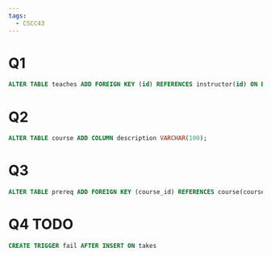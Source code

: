 ```yaml
---
tags:
  - CSCC43
---
```

# Q1
```sql
ALTER TABLE teaches ADD FOREIGN KEY (id) REFERENCES instructor(id) ON DELETE CASCADE;
```
# Q2
```sql
ALTER TABLE course ADD COLUMN description VARCHAR(100);
```
# Q3
```sql
ALTER TABLE prereq ADD FOREIGN KEY (course_id) REFERENCES course(course_id) ON DELETE CASCADE 
```
# Q4 TODO
```sql
CREATE TRIGGER fail AFTER INSERT ON takes
```